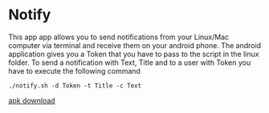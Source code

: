 # Notify
This app app allows you to send notifications from your Linux/Mac computer via terminal and receive them on your android phone. The android application gives you a Token that you have to pass to the script in the linux folder.
To send a notification with Text, Title and to a user with Token you have to execute the following command
```
./notify.sh -d Token -t Title -c Text
```
[apk download](https://arcane-tor-21270.herokuapp.com/)

